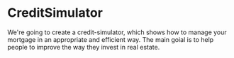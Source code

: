 # CreditSimulator
We're going to create a credit-simulator, which shows how to manage your mortgage in an appropriate and efficient way. The main goial is to help people to improve the way they invest in real estate. 
